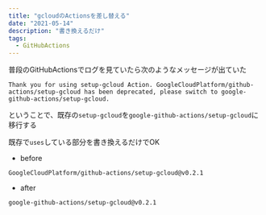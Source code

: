 ```yaml
---
title: "gcloudのActionsを差し替える"
date: "2021-05-14"
description: "書き換えるだけ"
tags:
  - GitHubActions
---
```


普段のGitHubActionsでログを見ていたら次のようなメッセージが出ていた

```
Thank you for using setup-gcloud Action. GoogleCloudPlatform/github-actions/setup-gcloud has been deprecated, please switch to google-github-actions/setup-gcloud.
```

ということで、既存の`setup-gcloud`を`google-github-actions/setup-gcloud`に移行する

既存で`uses`している部分を書き換えるだけでOK

- before

```
GoogleCloudPlatform/github-actions/setup-gcloud@v0.2.1
```

- after

```
google-github-actions/setup-gcloud@v0.2.1
```
